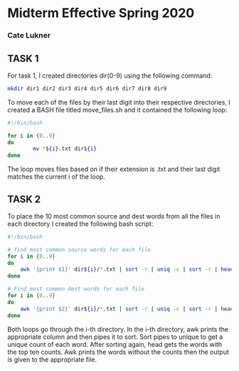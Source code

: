 # Midterm Effective Spring 2020
### Cate Lukner

## TASK 1
For task 1, I created directories dir(0-9) using the following command:
```bash
mkdir dir1 dir2 dir3 dir4 dir5 dir6 dir7 dir8 dir9
```

To move each of the files by their last digit into their respective directories, I created a BASH file titled move\_files.sh and it contained the following loop:
```bash
#!/bin/bash

for i in {0..9}
do 
		mv *${i}.txt dir${i}
done
```
The loop moves files based on if their extension is .txt and their last digit matches the current i of the loop. 

## TASK 2

To place the 10 most common source and dest words from all the files in each directory I created the following bash script:
```bash
#!/bin/bash

# find most common source words for each file
for i in {0..9}
do
	awk '{print $1}' dir${i}/*.txt | sort -r | uniq -c | sort -r | head -10 | awk '{print $2}' > dir${i}/most_common_source.txt
done

# Find most common dest words for each file
for i in {0..9}
do
	awk '{print $2}' dir${i}/*.txt | sort -r | uniq -c | sort -r | head -10 | awk '{print $2}' > dir${i}/most_common_dest.txt
done
```
Both loops go through the i-th directory. In the i-th directory, awk prints the appropriate column and then pipes it to sort. Sort pipes to unique to get a unique count of each word. After sorting again, head gets the words with the top ten counts. Awk prints the words without the counts then the output is given to the appropriate file. 
